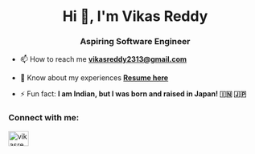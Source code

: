 <h1 align="center">Hi 👋, I'm Vikas Reddy</h1>
<h3 align="center">Aspiring Software Engineer</h3>

- 📫 How to reach me **vikasreddy2313@gmail.com**

- 📄 Know about my experiences [**Resume here**](https://drive.google.com/file/d/1ONtR7xLaORKDENKAJFsk8NkHNQQEF8bv/view?usp=sharing)

- ⚡ Fun fact: **I am Indian, but I was born and raised in Japan! 🇮🇳 🇯🇵**

<h3 align="left">Connect with me:</h3>
<p align="left">
<a href="https://linkedin.com/in/vikasreddy85" target="blank"><img align="center" src="https://cdn.jsdelivr.net/npm/simple-icons@3.0.1/icons/linkedin.svg" alt="vikasreddy85" height="30" width="40" /></a>
</p>
